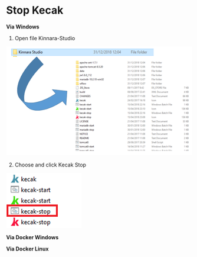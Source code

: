 # Stop Kecak

**Via Windows**

1. Open file Kinnara-Studio

<img src="https://raw.githubusercontent.com/kinnara-digital-studio/kecak-workflow/master/docs/assets/startKecak.png" alt="startKecak" />

2. Choose and click Kecak Stop

<img src="https://raw.githubusercontent.com/kinnara-digital-studio/kecak-workflow/master/docs/assets/kecak-stop.png" alt="kecak-stop" />

**Via Docker Windows**

**Via Docker Linux**
